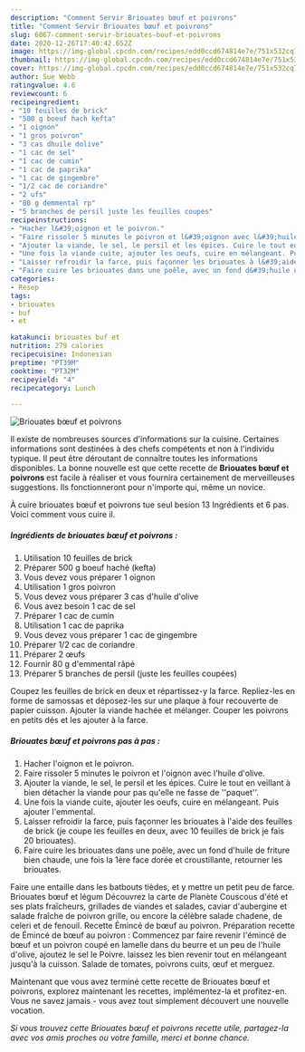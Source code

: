 ```yaml
---
description: "Comment Servir Briouates bœuf et poivrons"
title: "Comment Servir Briouates bœuf et poivrons"
slug: 6067-comment-servir-briouates-bouf-et-poivrons
date: 2020-12-26T17:40:42.652Z
image: https://img-global.cpcdn.com/recipes/edd0ccd674814e7e/751x532cq70/briouates-boeuf-et-poivrons-photo-principale-de-la-recette.jpg
thumbnail: https://img-global.cpcdn.com/recipes/edd0ccd674814e7e/751x532cq70/briouates-boeuf-et-poivrons-photo-principale-de-la-recette.jpg
cover: https://img-global.cpcdn.com/recipes/edd0ccd674814e7e/751x532cq70/briouates-boeuf-et-poivrons-photo-principale-de-la-recette.jpg
author: Sue Webb
ratingvalue: 4.6
reviewcount: 6
recipeingredient:
- "10 feuilles de brick"
- "500 g boeuf hach kefta"
- "1 oignon"
- "1 gros poivron"
- "3 cas dhuile dolive"
- "1 cac de sel"
- "1 cac de cumin"
- "1 cac de paprika"
- "1 cac de gingembre"
- "1/2 cac de coriandre"
- "2 ufs"
- "80 g demmental rp"
- "5 branches de persil juste les feuilles coupes"
recipeinstructions:
- "Hacher l&#39;oignon et le poivron."
- "Faire rissoler 5 minutes le poivron et l&#39;oignon avec l&#39;huile d&#39;olive."
- "Ajouter la viande, le sel, le persil et les épices. Cuire le tout en veillant à bien détacher la viande pour pas qu&#39;elle ne fasse de &#39;&#39;paquet&#39;&#39;."
- "Une fois la viande cuite, ajouter les oeufs, cuire en mélangeant. Puis ajouter l&#39;emmental."
- "Laisser refroidir la farce, puis façonner les briouates à l&#39;aide des feuilles de brick (je coupe les feuilles en deux, avec 10 feuilles de brick je fais 20 briouates)."
- "Faire cuire les briouates dans une poêle, avec un fond d&#39;huile de friture bien chaude, une fois la 1ère face dorée et croustillante, retourner les briouates."
categories:
- Resep
tags:
- briouates
- buf
- et

katakunci: briouates buf et 
nutrition: 279 calories
recipecuisine: Indonesian
preptime: "PT39M"
cooktime: "PT32M"
recipeyield: "4"
recipecategory: Lunch

---
```



![Briouates bœuf et poivrons](https://img-global.cpcdn.com/recipes/edd0ccd674814e7e/751x532cq70/briouates-boeuf-et-poivrons-photo-principale-de-la-recette.jpg)

Il existe de nombreuses sources d'informations sur la cuisine. Certaines informations sont destinées à des chefs compétents et non à l'individu typique. Il peut être déroutant de connaître toutes les informations disponibles. La bonne nouvelle est que cette recette de <strong> Briouates bœuf et poivrons </strong> est facile à réaliser et vous fournira certainement de merveilleuses suggestions. Ils fonctionneront pour n'importe qui, même un novice.

<!--inarticleads1-->

À cuire briouates bœuf et poivrons tue seul besion 13 Ingrédients et 6 pas. Voici comment vous cuire il.

##### Ingrédients de briouates bœuf et poivrons :

1. Utilisation 10 feuilles de brick
1. Préparer 500 g boeuf haché (kefta)
1. Vous devez vous préparer 1 oignon
1. Utilisation 1 gros poivron
1. Vous devez vous préparer 3 cas d&#39;huile d&#39;olive
1. Vous avez besoin 1 cac de sel
1. Préparer 1 cac de cumin
1. Utilisation 1 cac de paprika
1. Vous devez vous préparer 1 cac de gingembre
1. Préparer 1/2 cac de coriandre
1. Préparer 2 œufs
1. Fournir 80 g d&#39;emmental râpé
1. Préparer 5 branches de persil (juste les feuilles coupées)


Coupez les feuilles de brick en deux et répartissez-y la farce. Repliez-les en forme de samossas et déposez-les sur une plaque à four recouverte de papier cuisson. Ajouter la viande hachée et mélanger. Couper les poivrons en petits dés et les ajouter à la farce. 

<!--inarticleads2-->

##### Briouates bœuf et poivrons pas à pas :

1. Hacher l&#39;oignon et le poivron.
1. Faire rissoler 5 minutes le poivron et l&#39;oignon avec l&#39;huile d&#39;olive.
1. Ajouter la viande, le sel, le persil et les épices. Cuire le tout en veillant à bien détacher la viande pour pas qu&#39;elle ne fasse de &#39;&#39;paquet&#39;&#39;.
1. Une fois la viande cuite, ajouter les oeufs, cuire en mélangeant. Puis ajouter l&#39;emmental.
1. Laisser refroidir la farce, puis façonner les briouates à l&#39;aide des feuilles de brick (je coupe les feuilles en deux, avec 10 feuilles de brick je fais 20 briouates).
1. Faire cuire les briouates dans une poêle, avec un fond d&#39;huile de friture bien chaude, une fois la 1ère face dorée et croustillante, retourner les briouates.


Faire une entaille dans les batbouts tièdes, et y mettre un petit peu de farce. Briouates bœuf et légum Découvrez la carte de Planète Couscous d&#39;été et ses plats fraîcheurs, grillades de viandes et salades, caviar d&#39;aubergine et salade fraîche de poivron grille, ou encore la célèbre salade chadene, de celeri et de fenouil. Recette Émincé de bœuf au poivron. Préparation recette de Émincé de bœuf au poivron : Commencez par faire revenir l&#39;émincé de bœuf et un poivron coupé en lamelle dans du beurre et un peu de l&#39;huile d&#39;olive, ajoutez le sel le Poivre. laissez les bien revenir tout en mélangeant jusqu&#39;à la cuisson. Salade de tomates, poivrons cuits, œuf et merguez. 

<!--inarticleads1-->

<p>
Maintenant que vous avez terminé cette recette de Briouates bœuf et poivrons, explorez maintenant les recettes, implémentez-la et profitez-en. Vous ne savez jamais - vous avez tout simplement découvert une nouvelle vocation.
</p>

<p>
<i>Si vous trouvez cette Briouates bœuf et poivrons recette utile, partagez-la avec vos amis proches ou votre famille, merci et bonne chance.</i>
</p>
